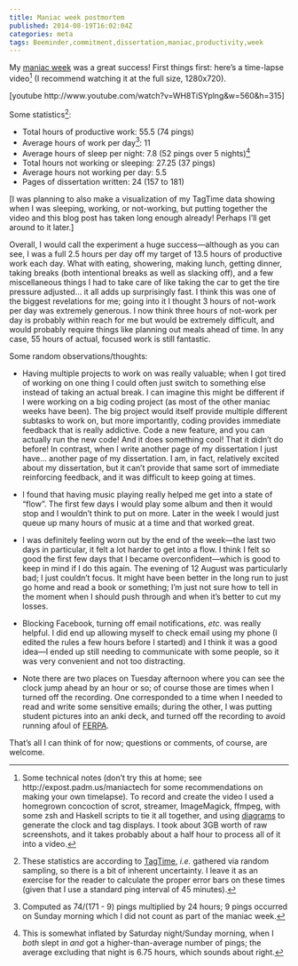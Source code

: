 ```yaml
---
title: Maniac week postmortem
published: 2014-08-19T16:02:04Z
categories: meta
tags: Beeminder,commitment,dissertation,maniac,productivity,week
---
```


<p>My <a href="http://byorgey.wordpress.com/2014/08/04/maniac-week/">maniac week</a> was a great success! First things first: here’s a time-lapse video<a href="#fn1" class="footnoteRef" id="fnref1"><sup>1</sup></a> (I recommend watching it at the full size, 1280x720).</p>
<p>[youtube http://www.youtube.com/watch?v=WH8TiSYplng&w=560&h=315]</p>
<p>Some statistics<a href="#fn2" class="footnoteRef" id="fnref2"><sup>2</sup></a>:</p>
<ul>
<li>Total hours of productive work: 55.5 (74 pings)</li>
<li>Average hours of work per day<a href="#fn3" class="footnoteRef" id="fnref3"><sup>3</sup></a>: 11</li>
<li>Average hours of sleep per night: 7.8 (52 pings over 5 nights)<a href="#fn4" class="footnoteRef" id="fnref4"><sup>4</sup></a></li>
<li>Total hours not working or sleeping: 27.25 (37 pings)</li>
<li>Average hours not working per day: 5.5</li>
<li>Pages of dissertation written: 24 (157 to 181)</li>
</ul>
<p>[I was planning to also make a visualization of my TagTime data showing when I was sleeping, working, or not-working, but putting together the video and this blog post has taken long enough already! Perhaps I’ll get around to it later.]</p>
<p>Overall, I would call the experiment a huge success—although as you can see, I was a full 2.5 hours per day off my target of 13.5 hours of productive work each day. What with eating, showering, making lunch, getting dinner, taking breaks (both intentional breaks as well as slacking off), and a few miscellaneous things I had to take care of like taking the car to get the tire pressure adjusted… it all adds up surprisingly fast. I think this was one of the biggest revelations for me; going into it I thought 3 hours of not-work per day was extremely generous. I now think three hours of not-work per day is probably within reach for me but would be extremely difficult, and would probably require things like planning out meals ahead of time. In any case, 55 hours of actual, focused work is still fantastic.</p>
<p>Some random observations/thoughts:</p>
<ul>
<li><p>Having multiple projects to work on was really valuable; when I got tired of working on one thing I could often just switch to something else instead of taking an actual break. I can imagine this might be different if I were working on a big coding project (as most of the other maniac weeks have been). The big project would itself provide multiple different subtasks to work on, but more importantly, coding provides immediate feedback that is really addictive. Code a new feature, and you can actually run the new code! And it does something cool! That it didn’t do before! In contrast, when I write another page of my dissertation I just have… another page of my dissertation. I am, in fact, relatively excited about my dissertation, but it can’t provide that same sort of immediate reinforcing feedback, and it was difficult to keep going at times.</p></li>
<li><p>I found that having music playing really helped me get into a state of “flow”. The first few days I would play some album and then it would stop and I wouldn’t think to put on more. Later in the week I would just queue up many hours of music at a time and that worked great.</p></li>
<li><p>I was definitely feeling worn out by the end of the week—the last two days in particular, it felt a lot harder to get into a flow. I think I felt so good the first few days that I became overconfident—which is good to keep in mind if I do this again. The evening of 12 August was particularly bad; I just couldn’t focus. It might have been better in the long run to just go home and read a book or something; I’m just not sure how to tell in the moment when I should push through and when it’s better to cut my losses.</p></li>
<li><p>Blocking Facebook, turning off email notifications, <em>etc.</em> was really helpful. I did end up allowing myself to check email using my phone (I edited the rules a few hours before I started) and I think it was a good idea—I ended up still needing to communicate with some people, so it was very convenient and not too distracting.</p></li>
<li><p>Note there are two places on Tuesday afternoon where you can see the clock jump ahead by an hour or so; of course those are times when I turned off the recording. One corresponded to a time when I needed to read and write some sensitive emails; during the other, I was putting student pictures into an anki deck, and turned off the recording to avoid running afoul of <a href="http://www2.ed.gov/policy/gen/guid/fpco/ferpa/index.html">FERPA</a>.</p></li>
</ul>
<p>That’s all I can think of for now; questions or comments, of course, are welcome.</p>
<div class="references">

</div>
<div class="footnotes">
<hr />
<ol>
<li id="fn1"><p>Some technical notes (don’t try this at home; see http://expost.padm.us/maniactech for some recommendations on making your own timelapse). To record and create the video I used a homegrown concoction of scrot, streamer, ImageMagick, ffmpeg, with some zsh and Haskell scripts to tie it all together, and using <a href="http://projects.haskell.org/diagrams/">diagrams</a> to generate the clock and tag displays. I took about 3GB worth of raw screenshots, and it takes probably about a half hour to process all of it into a video.<a href="#fnref1">↩</a></p></li>
<li id="fn2"><p>These statistics are according to <a href="http://messymatters.com/tagtime/">TagTime</a>, <em>i.e.</em> gathered via random sampling, so there is a bit of inherent uncertainty. I leave it as an exercise for the reader to calculate the proper error bars on these times (given that I use a standard ping interval of 45 minutes).<a href="#fnref2">↩</a></p></li>
<li id="fn3"><p>Computed as 74/(171 - 9) pings multiplied by 24 hours; 9 pings occurred on Sunday morning which I did not count as part of the maniac week.<a href="#fnref3">↩</a></p></li>
<li id="fn4"><p>This is somewhat inflated by Saturday night/Sunday morning, when I <em>both</em> slept in <em>and</em> got a higher-than-average number of pings; the average excluding that night is 6.75 hours, which sounds about right.<a href="#fnref4">↩</a></p></li>
</ol>
</div>

